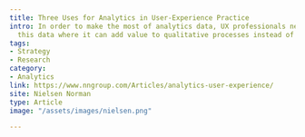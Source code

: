 ```yaml
---
title: Three Uses for Analytics in User-Experience Practice
intro: In order to make the most of analytics data, UX professionals need to integrate
  this data where it can add value to qualitative processes instead of distract resources.
tags:
- Strategy
- Research
category:
- Analytics
link: https://www.nngroup.com/Articles/analytics-user-experience/
site: Nielsen Norman
type: Article
image: "/assets/images/nielsen.png"

---
```

